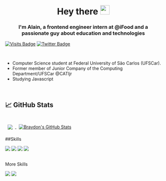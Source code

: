 <h1 align="center">Hey there <img src="https://raw.githubusercontent.com/kaueMarques/kaueMarques/master/hi.gif" width="30px"></h1>

<h3 align="center">I'm Alain, a frontend engineer intern at @iFood and a passionate guy about education and technologies</h3>


[![Visits Badge](https://img.shields.io/badge/LinkedIn-Profile-informational?style=flat&logo=linkedin&logoColor=white&color=0D76A8)](https://www.linkedin.com/in/alaingauthier76) [![Twitter Badge](https://img.shields.io/badge/Twitter-Profile-informational?style=flat&logo=twitter&logoColor=white&color=1CA2F1)](https://twitter.com/alaingauthier76)

<br>

- Computer Science student at Federal University of São Carlos (UFSCar).
- Former member of Junior Company of the Computing Department/UFSCar @CATIjr
- Studying Javascript

<br/>

<!-- GitHub Stats -->
## &#x1f4c8; GitHub Stats

<br>

<a href="https://github.com/AlainNgauthier">
  <img align="center" style="margin:0.5rem" src="https://github-readme-stats.vercel.app/api/top-langs/?username=AlainNgauthier&hide=html,css&title_color=ffffff&text_color=c9cacc&icon_color=4AB197&bg_color=1A2B34" />
</a>

<a href="https://github.com/AlainNgauthier">
  <img align="center" style="margin:0.5rem" src="https://github-readme-stats.vercel.app/api?username=AlainNgauthier&show_icons=true&line_height=27&count_private=true&title_color=ffffff&text_color=c9cacc&icon_color=4AB097&bg_color=1A2B34" alt="Braydon's GitHub Stats" />
</a>

<br>

##Skills

![](https://img.shields.io/badge/Code-JavaScript-informational?style=flat&logo=JavaScript&logoColor=white&color=4AB197)
![](https://img.shields.io/badge/Code-React-informational?style=flat&logo=react&logoColor=white&color=4AB197)
![](https://img.shields.io/badge/Style-Sass-informational?style=flat&logo=Sass&logoColor=white&color=4AB197)
![](https://img.shields.io/badge/Code-MongoDB-informational?style=flat&logo=MongoDB&logoColor=white&color=4AB197)

<br>

<summary>More Skills</summary>

![](https://img.shields.io/badge/Tools-GitHub-informational?style=flat&logo=GitHub&logoColor=white&color=4AB197)
![](https://img.shields.io/badge/Tools-GitLab-informational?style=flat&logo=GitLab&logoColor=white&color=4AB197)
  
 





